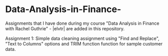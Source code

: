 # Data-Analysis-in-Finance-
Assignments that I have done during my course "Data Analysis in Finance with Rachel Guthrie" - |elvtr| are added in this repository.

Assignment 1: Simple data cleaning assignment using "Find and Replace", "Text to Columns" options and TRIM function function for sample customer data.
